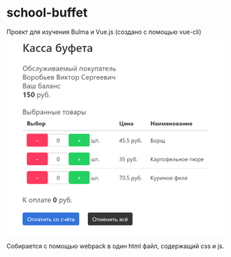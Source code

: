 # school-buffet

Проект для изучения Bulma и Vue.js (создано с помощью vue-cli)

![Буфет](https://github.com/Dimedrolity/school-buffet/raw/master/buffet.png)

Собирается с помощью webpack в один html файл, содержащий css и js.



